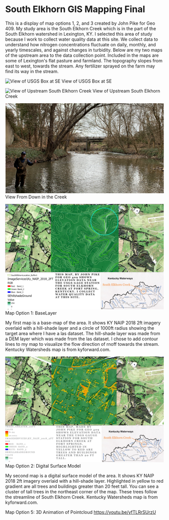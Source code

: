 # **South Elkhorn GIS Mapping Final**
This is a display of map options 1, 2, and 3 created by John Pike for Geo 409. My study area is the South Elkhorn Creek which is in the part of the South Elkhorn watershed in Lexington, KY. I selected this area of study because I work to collect water quality data at this site. We collect data to understand how nitrogen concentrations fluctuate on daily, monthly, and yearly timescales, and against changes in turbidity. Below are my two maps of the upstream area to the data collection point. Included in the maps are some of Lexington's flat pasture and farmland. The topography slopes from east to west, towards the stream. Any fertilizer sprayed on the farm may find its way in the stream. 

![View of USGS Box at SE](https://github.com/jrpi226/SouthElkhornGISstudy/blob/master/USGSView.JPG)
View of USGS Box at SE

![View of Upstream South Elkhorn Creek](https://github.com/jrpi226/SouthElkhornGISstudy/blob/master/UpstreamView.JPG)
View of Upstream South Elkhorn Creek

![View From Down in the Creek](https://github.com/jrpi226/SouthElkhornGISstudy/blob/master/JohnBridgeCrop.PNG)
View From Down in the Creek

![Map Option 1: BaseLayer](https://github.com/jrpi226/SouthElkhornGISstudy/blob/master/SEBasemap/SEhillshade.jpg)
Map Option 1: BaseLayer

My first map is a base-map of the area. It shows KY NAIP 2018 2ft imagery overlaid with a hill-shade layer and a circle of 1000ft radius showing the target area where I have a las dataset. The hill-shade layer was made from a DEM layer which was made from the las dataset. I chose to add contour lines to my map to visualize the flow direction of rnoff towards the stream. Kentucky Watersheds map is from kyforward.com.

![Map Option 2: Digital Surface Model](https://github.com/jrpi226/SouthElkhornGISstudy/blob/master/SECanopy/SE%20Canopy%20Layout_Ground.jpg)
Map Option 2: Digital Surface Model

My second map is a digital surface model of the area. It shows KY NAIP 2018 2ft imagery overlaid with a hill-shade layer. Highlighted in yellow to red gradient are all trees and buildings greater than 20 feet tall. You can see a cluster of tall trees in the northeast corner of the map. These trees follow the streamline of South Elkhorn Creek. Kentucky Watersheds map is from kyforward.com. 

Map Option 5: 3D Animation of Pointcloud
https://youtu.be/yfTLRrSUrzU
